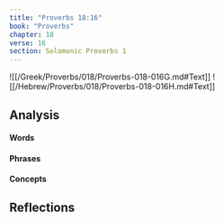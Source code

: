 ```yaml
---
title: "Proverbs 18:16"
book: "Proverbs"
chapter: 18
verse: 16
section: Solomonic Proverbs 1
---
```

![[/Greek/Proverbs/018/Proverbs-018-016G.md#Text]]
![[/Hebrew/Proverbs/018/Proverbs-018-016H.md#Text]]

## Analysis

#### Words

#### Phrases

#### Concepts

## Reflections
